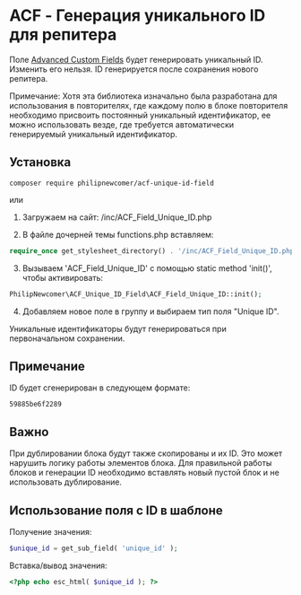 # ACF - Генерация уникального ID для репитера

Поле [Advanced Custom Fields](https://www.advancedcustomfields.com/) будет генерировать уникальный ID. Изменить его нельзя. ID генерируется после сохранения нового репитера.

Примечание:
Хотя эта библиотека изначально была разработана для использования в повторителях, где каждому полю в блоке повторителя необходимо присвоить постоянный уникальный идентификатор, ее можно использовать везде, где требуется автоматически генерируемый уникальный идентификатор.

## Установка

```
composer require philipnewcomer/acf-unique-id-field
```

или

1. Загружаем на сайт: /inc/ACF_Field_Unique_ID.php
 
2. В файле дочерней темы functions.php вставляем:

```php
require_once get_stylesheet_directory() . '/inc/ACF_Field_Unique_ID.php';
```

3. Вызываем 'ACF_Field_Unique_ID' с помощью static method 'init()', чтобы активировать: 

```php
PhilipNewcomer\ACF_Unique_ID_Field\ACF_Field_Unique_ID::init();
```
4. Добавляем новое поле в группу и выбираем тип поля "Unique ID".

Уникальные идентификаторы будут генерироваться при первоначальном сохранении.

## Примечание

ID будет сгенерирован в следующем формате:

```
59885be6f2289
```

## Важно

При дублировании блока будут также скопированы и их ID. Это может нарушить логику работы элементов блока. Для правильной работы блоков и генерации ID необходимо вставлять новый пустой блок и не использовать дублирование.

## Использование поля с ID в шаблоне

Получение значения:

```php
$unique_id = get_sub_field( 'unique_id' );
```

Вставка/вывод значения:

```php
<?php echo esc_html( $unique_id ); ?>
```
